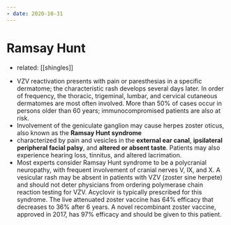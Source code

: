 ```yaml
---
- date: 2020-10-31
---
```


# Ramsay Hunt

- related: [[shingles]]

<!-- Ramsay Hunt syndrome is, sx, dx, rx -->

- VZV reactivation presents with pain or paresthesias in a specific dermatome; the characteristic rash develops several days later. In order of frequency, the thoracic, trigeminal, lumbar, and cervical cutaneous dermatomes are most often involved. More than 50% of cases occur in persons older than 60 years; immunocompromised patients are also at risk.
- Involvement of the geniculate ganglion may cause herpes zoster oticus, also known as the **Ramsay Hunt syndrome**
- characterized by pain and vesicles in the **external ear canal**, **ipsilateral peripheral facial palsy**, and **altered or absent taste**. Patients may also experience hearing loss, tinnitus, and altered lacrimation.
- Most experts consider Ramsay Hunt syndrome to be a polycranial neuropathy, with frequent involvement of cranial nerves V, IX, and X. A vesicular rash may be absent in patients with VZV (zoster sine herpete) and should not deter physicians from ordering polymerase chain reaction testing for VZV. Acyclovir is typically prescribed for this syndrome. The live attenuated zoster vaccine has 64% efficacy that decreases to 36% after 6 years. A novel recombinant zoster vaccine, approved in 2017, has 97% efficacy and should be given to this patient.
